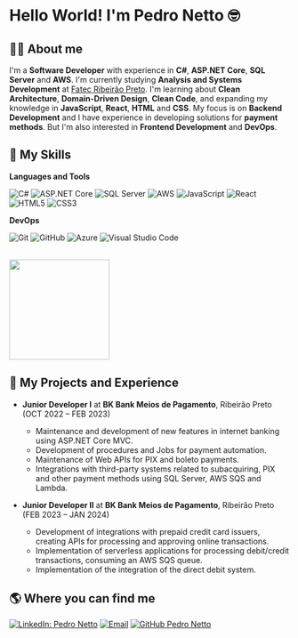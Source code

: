 # Hello World! I'm Pedro Netto 🤓

## 🧔‍♂️ About me

I'm a **Software Developer** with experience in **C#**, **ASP.NET Core**, **SQL Server** and **AWS**. I'm currently studying **Analysis and Systems Development** at [Fatec Ribeirão Preto](http://www.fatecrp.edu.br/). I'm learning about **Clean Architecture**, **Domain-Driven Design**, **Clean Code**, and expanding my knowledge in **JavaScript**, **React**, **HTML** and **CSS**.
My focus is on **Backend Development** and I have experience in developing solutions for **payment methods**. But I'm also interested in **Frontend Development** and **DevOps**.

## :rocket: My Skills

**Languages and Tools**

  ![C#](https://img.shields.io/badge/C%23-239120?style=flat&logo=c-sharp&logoColor=white)
  ![ASP.NET Core](https://img.shields.io/badge/ASP.NET%20Core-512BD4?style=flat&logo=.net&logoColor=white)
  ![SQL Server](https://img.shields.io/badge/SQL%20Server-CC2927?style=flat&logo=microsoft-sql-server&logoColor=white)
  ![AWS](https://img.shields.io/badge/Amazon%20AWS-232F3E?style=flat&logo=amazon-aws&logoColor=white)
  ![JavaScript](https://img.shields.io/badge/JavaScript-F7DF1E?style=flat&logo=javascript&logoColor=black)
  ![React](https://img.shields.io/badge/React-61DAFB?style=flat&logo=react&logoColor=black)
  ![HTML5](https://img.shields.io/badge/HTML5-E34F26?style=flat&logo=html5&logoColor=white)
  ![CSS3](https://img.shields.io/badge/CSS3-1572B6?style=flat&logo=css3&logoColor=white)

**DevOps**

  ![Git](https://img.shields.io/badge/Git-F05032?style=flat&logo=git&logoColor=white)
  ![GitHub](https://img.shields.io/badge/GitHub-181717?style=flat&logo=github&logoColor=white)
  ![Azure](https://img.shields.io/badge/Microsoft%20Azure-0089D6?style=flat&logo=microsoft-azure&logoColor=white)
  ![Visual Studio Code](https://img.shields.io/badge/Visual%20Studio%20Code-007ACC?style=flat&logo=visual-studio-code&logoColor=white)

<br/>

<a href="https://github.com/PedroNetto404">
  <img height="180em" src="https://github-readme-stats.vercel.app/api?username=PedroNetto404&theme=dracula&show_icons=true" />
</a>

<br/>

## :wrench: My Projects and Experience

- **Junior Developer I** at **BK Bank Meios de Pagamento**, Ribeirão Preto (OCT 2022 – FEB 2023)
  - Maintenance and development of new features in internet banking using ASP.NET Core MVC.
  - Development of procedures and Jobs for payment automation.
  - Maintenance of Web APIs for PIX and boleto payments.
  - Integrations with third-party systems related to subacquiring, PIX and other payment methods using SQL Server, AWS SQS and Lambda.
  
- **Junior Developer II** at **BK Bank Meios de Pagamento**, Ribeirão Preto (FEB 2023 – JAN 2024)
  - Development of integrations with prepaid credit card issuers, creating APIs for processing and approving online transactions.
  - Implementation of serverless applications for processing debit/credit transactions, consuming an AWS SQS queue.
  - Implementation of the integration of the direct debit system.

## :earth_americas: Where you can find me

[![LinkedIn: Pedro Netto](https://img.shields.io/badge/nettopedro-blue?style=flat-square&logo=Linkedin&logoColor=white)](https://www.linkedin.com/in/nettopedro)
[![Email](https://img.shields.io/badge/pedronetto31415%40gmail.com-006bed?style=flat-square&logo=Gmail&logoColor=white)](mailto:pedronetto31415@gmail.com)
[![GitHub Pedro Netto](https://img.shields.io/github/followers/PedroNetto404?label=follow&style=social)](https://github.com/PedroNetto404) 
